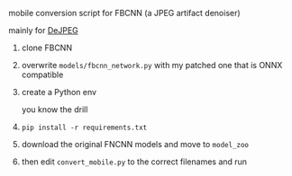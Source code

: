 mobile conversion script for FBCNN (a JPEG artifact denoiser)

mainly for [DeJPEG](https://github.com/jeeneo/dejpeg/)

1. clone FBCNN
2. overwrite `models/fbcnn_network.py` with my patched one that is ONNX compatible
3. create a Python env

   you know the drill
5. `pip install -r requirements.txt`
6. download the original FNCNN models and move to `model_zoo`
7. then edit `convert_mobile.py` to the correct filenames and run

